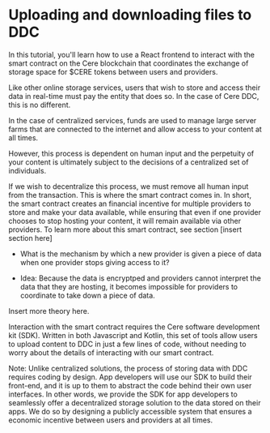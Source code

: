 # Uploading and downloading files to DDC

In this tutorial, you'll learn how to use a React frontend to interact with the smart contract on the Cere blockchain that coordinates the exchange of storage space for $CERE tokens between users and providers. 

Like other online storage services, users that wish to store and access their data in real-time must pay the entity that does so. In the case of Cere DDC, this is no different. 

In the case of centralized services, funds are used to manage large server farms that are connected to the internet and allow access to your content at all times. 

However, this process is dependent on human input and the perpetuity of your content is ultimately subject to the decisions of a centralized set of individuals.

If we wish to decentralize this process, we must remove all human input from the transaction. This is where the smart contract comes in. In short, the smart contract creates an financial incentive for multiple providers to store and make your data available, while ensuring that even if one provider chooses to stop hosting your content, it will remain available via other providers. To learn more about this smart contract, see section [insert section here]

- What is the mechanism by which a new provider is given a piece of data when one provider stops giving access to it?

- Idea: Because the data is encryptped and providers cannot interpret the data that they are hosting, it becomes impossible for providers to coordinate to take down a piece of data. 


Insert more theory here. 

Interaction with the smart contract requires the Cere software development kit (SDK). Written in both Javascript and Kotlin, this set of tools allow users to upload content to DDC in just a few lines of code, without needing to worry about the details of interacting with our smart contract.

Note: Unlike centralized solutions, the process of storing data with DDC requires coding by design. App developers will use our SDK to build their front-end, and it is up to them to abstract the code behind their own user interfaces. In other words, we provide the SDK for app developers to seamlessly offer a decentralized storage solution to the data stored on their apps. We do so by designing a publicly accessible system that ensures a economic incentive between users and providers at all times. 
